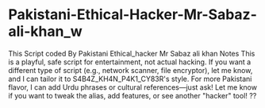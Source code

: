 # Pakistani-Ethical-Hacker-Mr-Sabaz-ali-khan_w
This Script coded By Pakistani Ethical_hacker Mr Sabaz ali khan 
Notes
This is a playful, safe script for entertainment, not actual hacking.
If you want a different type of script (e.g., network scanner, file encryptor), let me know, and I can tailor it to S4B4Z_KH4N_P4K1_CY83R's style.
For more Pakistani flavor, I can add Urdu phrases or cultural references—just ask!
Let me know if you want to tweak the alias, add features, or see another "hacker" tool! ??
